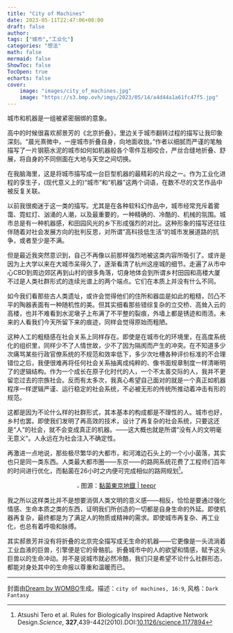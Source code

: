 ```yaml
---
title: "City of Machines"
date: 2023-05-11T22:47:06+08:00
draft: false
author:
tags: ["城市","工业化"]
categories: "想法"
math: false
mermaid: false
ShowToc: false
TocOpen: true
echarts: false
cover:
    image: "images/city_of_machines.jpg"
    image: "https://s3.bmp.ovh/imgs/2023/05/14/a4d44a1a61fc47f5.jpg"
---
```


城市和机器是一组被紧密捆绑的意象。

高中的时候很喜欢郝景芳的《北京折叠》，里边关于城市翻转过程的描写让我印象深刻。“晨光熹微中，一座城市折叠自身，向地面收拢。”<!--more-->作者以细腻而严谨的笔触描写了一片钢筋水泥的城市如何如机器般各个零件互相咬合，严丝合缝地折叠、舒展，将自身的不同侧面在大地与天空之间切换。

在我脑海里，这是将城市描写成一台巨型机器的最精彩的片段之一。作为工业化进程的孪生子，(现代意义上的)“城市”和“机器”这两个词语，在数不尽的文艺作品中被反复关联。

以前我很痴迷于这一类的描写。尤其是在各种软科幻作品中，城市经常充斥着雾霭、霓虹灯、汹涌的人潮，以及最重要的，一种精确的、冷酷的、机械的氛围。城市总是有一种机器感，和田园风光的乡下形成强烈的对比。这种形象的描写还往往伴随着对社会发展方向的批判反思，对所谓”高科技低生活“的城市发展道路的抗争，或者至少是不满。

但是最近我突然意识到，自己不再像以前那样强烈地被这类内容所吸引了。或许是因为上大学以来在大城市呆得久了，逐渐看清了杭州这座城的细节。走遍了从市中心CBD到周边郊区再到山村的很多角落，切身地体会到所谓乡村田园和高楼大厦不过是人类社群形式的连续光谱上的两个端点。它们在本质上并没有什么不同。

如今我们看那些古人类遗址，或许会觉得他们的住所和器皿是如此的粗糙，凹凸不平的陶器表面有一种随机性的美。但其实细看那些错综复杂的立交桥、高耸入云的高楼，也并不难看到水泥墩子上布满了不平整的裂痕，外墙上都是锈迹和雨渍。未来的人看我们今天所留下来的痕迹，同样会觉得原始而粗陋。

这种人工的粗糙感在社会关系上同样存在。即使是在城市化的环境里，在高度系统化的组织里，同样少不了人情世故，少不了因为隔阂而产生的冲突。在不知道多少次痛骂某些行政官僚系统的不规范和效率低下，多少次吐槽各种评价标准的不合理错位之后，我便很难再将任何社会关系抽离成纯粹的、像书面规章制度一样清晰明了的逻辑结构。作为一个成长在原子化时代的人，一个不太善交际的人，我并不更留恋过去的宗族社会。反而有太多次，我真心希望自己面对的就是一个真正如机器程序一样逻辑严谨、运行稳定的社会系统，不必被无形的传统所推动着冲击有形的规范。

这都是因为不论什么样的社群形式，其本基本的构成都是不理性的人。城市也好，乡村也罢。即使我们发明了再高效的技术，设计了再复杂的社会系统，只要这还是“人”的社会，就不会变成真正的机器。——这大概也就是所谓“没有人的文明毫无意义”。人永远在为社会注入不确定性。

再激进一点地说，那些极尽繁华的大都市，和河滩边石头上的一个小小菌落，其实也只是同一类东西。人类最大都市圈——东京——的路网系统花费了工程师们百年的时间进行优化，而黏菌在26小时之内便可完成相似的路网规划[^1]。

<center>
    <img src="/images/bio-network.jpg" style="zoom:30%;" />
    图源：<a href="https://www.teepr.com/805484/adrianchiang/黏菌東京地鐡">黏菌東京地鐡 | teepr</a>
</center>

我之所以这样类比并不是想要消弭人类文明的意义感——相反，恰恰是要通过强化情感、生命本质之类的东西，证明我们所创造的一切都是自身生命的外延。即使机器再复杂，最终都是为了满足人的物质或精神的需求。即使城市再复杂、再工业化，也总有着呼吸和脉搏。

其实郝景芳并没有将折叠的北京完全描写成无生命的机器——它更像是一头流淌着工业血液的巨兽，引擎便是它的骨骼肌。折叠城市中的人的欲望和情感，赋予这头巨兽以的生命冲动。并不是说城市就必然冷酷，我们只是希望不论什么社群形态，都能对身处其中的生命报以尊重和温暖而已。

---

封面由[Dream by WOMBO](https://dream.ai/create)生成。描述：`city of machines, 16:9`, 风格：`Dark Fantasy`

[^1]:Atsushi Tero et al. Rules for Biologically Inspired Adaptive Network Design.*Science*, **327**,439-442(2010).DOI:[10.1126/science.1177894](https://doi.org/10.1126/science.1177894)